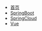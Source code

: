 * [首页](/)
* [SpringBoot](/frame/SpringBoot.md)
* [SpringCloud](/frame/SpringCloud.md)
* [Vue](/frame/Vue.md)

